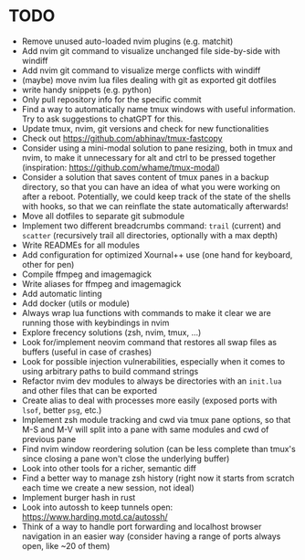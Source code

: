 # TODO

- Remove unused auto-loaded nvim plugins (e.g. matchit)
- Add nvim git command to visualize unchanged file side-by-side with windiff
- Add nvim git command to visualize merge conflicts with windiff
- (maybe) move nvim lua files dealing with git as exported git dotfiles
- write handy snippets (e.g. python)
- Only pull repository info for the specific commit
- Find a way to automatically name tmux windows with useful information. Try to ask suggestions to chatGPT for this.
- Update tmux, nvim, git versions and check for new functionalities
- Check out https://github.com/abhinav/tmux-fastcopy
- Consider using a mini-modal solution to pane resizing, both in tmux and nvim, to make it unnecessary for alt and ctrl to be pressed together (inspiration: https://github.com/whame/tmux-modal)
- Consider a solution that saves content of tmux panes in a backup directory, so that you can have an idea of what you were working on after a reboot. Potentially, we could keep track of the state of the shells with hooks, so that we can reinflate the state automatically afterwards!
- Move all dotfiles to separate git submodule
- Implement two different breadcrumbs command: `trail` (current) and `scatter` (recursively trail all directories, optionally with a max depth)
- Write READMEs for all modules
- Add configuration for optimized Xournal++ use (one hand for keyboard, other for pen)
- Compile ffmpeg and imagemagick
- Write aliases for ffmpeg and imagemagick
- Add automatic linting
- Add docker (utils or module)
- Always wrap lua functions with commands to make it clear we are running those with keybindings in nvim
- Explore frecency solutions (zsh, nvim, tmux, ...)
- Look for/implement neovim command that restores all swap files as buffers (useful in case of crashes)
- Look for possible injection vulnerabilities, especially when it comes to using arbitrary paths to build command strings
- Refactor nvim dev modules to always be directories with an `init.lua` and other files that can be exported
- Create alias to deal with processes more easily (exposed ports with `lsof`, better `psg`, etc.)
- Implement zsh module tracking and cwd via tmux pane options, so that M-S and M-V will split into a pane with same modules and cwd of previous pane
- Find nvim window reordering solution (can be less complete than tmux's since closing a pane won't close the underlying buffer)
- Look into other tools for a richer, semantic diff
- Find a better way to manage zsh history (right now it starts from scratch each time we create a new session, not ideal)
- Implement burger hash in rust
- Look into autossh to keep tunnels open: https://www.harding.motd.ca/autossh/
- Think of a way to handle port forwarding and localhost browser navigation in an easier way (consider having a range of ports always open, like ~20 of them)
